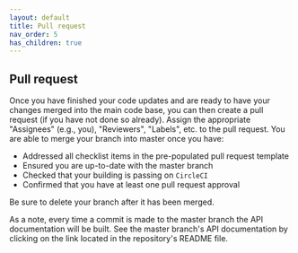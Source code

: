 ```yaml
---
layout: default
title: Pull request
nav_order: 5
has_children: true
---
```


Pull request
------------
Once you have finished your code updates and are ready to have your changes merged into the main code base, you can then create a pull request (if you have not done so already). Assign the appropriate "Assignees" (e.g., you), "Reviewers", "Labels", etc. to the pull request. You are able to merge your branch into master once you have:
* Addressed all checklist items in the pre-populated pull request template
* Ensured you are up-to-date with the master branch
* Checked that your building is passing on `CircleCI`
* Confirmed that you have at least one pull request approval

Be sure to delete your branch after it has been merged.

As a note, every time a commit is made to the master branch the API documentation will be built. See the master branch's API documentation by clicking on the link located in the repository's README file.